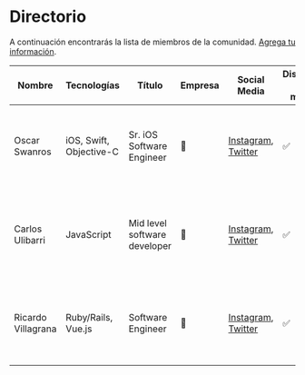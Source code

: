 # Directorio

A continuación encontrarás la lista de miembros de la comunidad. [Agrega tu información](https://github.com/OscarSwanros/colima-dev/edit/master/dir/README.md).

| Nombre | Tecnologías | Título | Empresa | Social Media | Disponible para mentor | Te puedo ayudar con... |
|--------|-------------|--------|---------|--------------|------------------------|----------|
| Oscar Swanros | iOS, Swift, Objective-C | Sr. iOS Software Engineer | 👀 | [Instagram](https://instagram.com/swanros), [Twitter](https://twitter.com/swanros) | ✅ | Cuestiones de desarrollo móvil, arquitectura y diseño de aplicaciones, desarrollo profesional |
| Carlos Ulibarri | JavaScript | Mid level software developer | 👀 | [Instagram](https://instagram.com/ulibarriireta), [Twitter](https://twitter.com/carlosUlibarri) | ✅ | Desarrollo con JavaScript (NodeJS & Express), Oportunidades laborales en TI, desarrollo profesional |
| Ricardo Villagrana | Ruby/Rails, Vue.js | Software Engineer | 👀 | [Instagram](https://instagram.com/ricvillagrana), [Twitter](https://twitter.com/ricvillagrana) | ✅ | Bases de datos, Ruby (optimización, refactors, metaprogramming, etc.), desarrollo profesional. |

